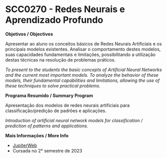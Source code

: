 # SCC0270 - Redes Neurais e Aprendizado Profundo


**Objetivos / Objectives**

Apresentar ao aluno os conceitos básicos de Redes Neurais Artificiais e os principais modelos existentes. Analisar o comportamento destes modelos, suas capacidades fundamentais e limitações, possibilitando a utilização destas técnicas na resolução de problemas práticos.
 
_To present to the students the basic concepts of Artificial Neural Networks and the current most important models. To analyze the behavior of these models, their fundamental capabilities and limitations, allowing the use of these techniques to solve practical problems._


**Programa Resumido / Summary Program**

Apresentação dos modelos de redes neurais artificiais para classificação/predição de padrões e aplicações.
 
_Introduction of artificial neural network models for classification / prediction of patterns and applications._


**Mais Informações / More Info**

- [JupiterWeb](https://uspdigital.usp.br/jupiterweb/obterDisciplina?sgldis=SCC0270&codcur=55041&codhab=0)
- Cursada no 2° semestre de 2023
